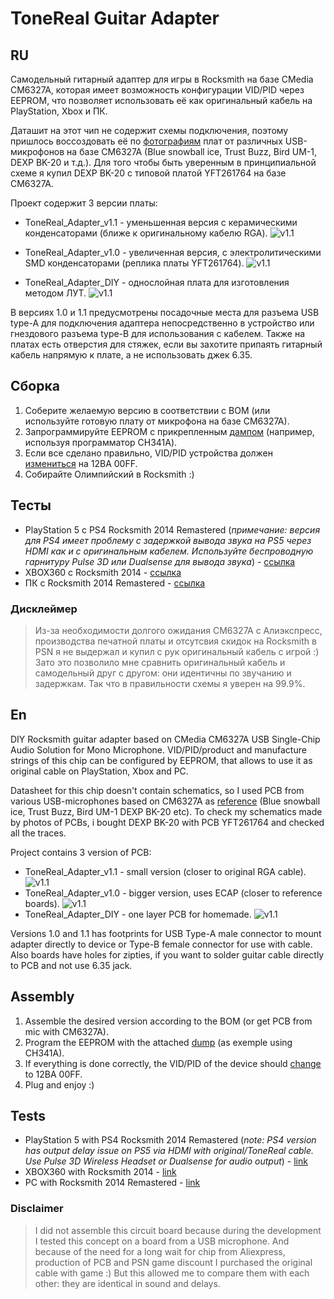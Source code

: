 # ToneReal Guitar Adapter
## RU
Самодельный гитарный адаптер для игры в Rocksmith на базе CMedia CM6327A, которая имеет возможность конфигурации VID/PID через EEPROM, что позволяет использовать её как оригинальный кабель на PlayStation, Xbox и ПК.

Даташит на этот чип не содержит схемы подключения, поэтому пришлось воссоздовать её по [фотографиям](https://github.com/maxim4ik163/ToneRealAdapter/tree/main/Reference_PCB's) плат от различных USB-микрофонов на базе CM6327A (Blue snowball ice, Trust Buzz, Bird UM-1, DEXP BK-20 и т.д.).
Для того чтобы быть уверенным в принципиальной схеме я купил DEXP BK-20 с типовой платой YFT261764 на базе CM6327A.

Проект содержит 3 версии платы:
  - ToneReal_Adapter_v1.1 - уменьшенная версия с керамическими конденсаторами (ближе к оригинальному кабелю RGA).
  ![v1.1](https://raw.githubusercontent.com/maxim4ik163/ToneRealAdapter/main/Pics/v1.1_TOP.PNG)

  - ToneReal_Adapter_v1.0 - увеличенная версия, с электролитическими SMD конденсаторами (реплика платы YFT261764).
  ![v1.1](https://raw.githubusercontent.com/maxim4ik163/ToneRealAdapter/main/Pics/v1.0_TOP.PNG)

  - ToneReal_Adapter_DIY - однослойная плата для изготовления методом ЛУТ.
  ![v1.1](https://raw.githubusercontent.com/maxim4ik163/ToneRealAdapter/main/Pics/DIY_TOP.PNG)

  В версиях 1.0 и 1.1 предусмотрены посадочные места для разъема USB type-A для подключения адаптера непосредственно в устройство или гнездового разъема type-B для использования с кабелем. Также на платах есть отверстия для стяжек, если вы захотите припаять гитарный кабель напрямую к плате, а не использовать джек 6.35.

## Сборка
1. Соберите желаемую версию в соответствии с BOM (или используйте готовую плату от микрофона на базе CM6327A).
2. Запрограммируйте EEPROM с прикрепленным [дампом](https://github.com/maxim4ik163/ToneRealAdapter/blob/main/EEPROM/DUMP%20RGA.bin) (например, используя программатор CH341A).
3. Если все сделано правильно, VID/PID устройства должен [измениться](https://github.com/maxim4ik163/ToneRealAdapter/blob/main/Pics/VID_PID.png) на 12BA 00FF.
4. Собирайте Олимпийский в Rocksmith :)

## Тесты
  - PlayStation 5 с PS4 Rocksmith 2014 Remastered (*примечание: версия для PS4 имеет проблему с задержкой вывода звука на PS5 через HDMI как и с оригинальным кабелем. Используйте беспроводную гарнитуру Pulse 3D или Dualsense для вывода звука*) - [ссылка](https://github.com/maxim4ik163/ToneRealAdapter/blob/main/Test_videos/PS5_test.MOV)
  - XBOX360 с Rocksmith 2014 - [ссылка](https://github.com/maxim4ik163/ToneRealAdapter/blob/main/Test_videos/XBOX360_test.MOV)
  - ПК с Rocksmith 2014 Remastered - [ссылка](https://github.com/maxim4ik163/ToneRealAdapter/blob/main/Test_videos/PC_test.MOV)

### Дисклеймер
> Из-за необходимости долгого ожидания CM6327A с Алиэкспресс, производства печатной платы и отсутсвия скидок на Rocksmith в PSN я не выдержал и купил с рук оригинальный кабель с игрой :) Зато это позволило мне сравнить оригинальный кабель и самодельный друг с другом: они идентичны по звучанию и задержкам. Так что в правильности схемы я уверен на 99.9%.

## En
DIY Rocksmith guitar adapter based on CMedia CM6327A  USB Single-Chip Audio Solution for Mono Microphone. VID/PID/product and manufacture strings of this chip can be configured by EEPROM, that allows to use it as original cable on PlayStation, Xbox and PC.

Datasheet for this chip doesn't contain schematics, so I used PCB from various USB-microphones based on CM6327A as [reference](https://github.com/maxim4ik163/ToneRealAdapter/tree/main/Reference_PCB's) (Blue snowball ice, Trust Buzz, Bird UM-1 DEXP BK-20 etc).
To check my schematics made by photos of PCBs, i bought DEXP BK-20 with PCB YFT261764 and checked all the traces.

Project contains 3 version of PCB:
 - ToneReal_Adapter_v1.1 - small version (closer to original RGA cable).
 ![v1.1](https://raw.githubusercontent.com/maxim4ik163/ToneRealAdapter/main/Pics/v1.1_TOP.PNG)
 - ToneReal_Adapter_v1.0 - bigger version, uses ECAP (closer to reference boards).
 ![v1.1](https://raw.githubusercontent.com/maxim4ik163/ToneRealAdapter/main/Pics/v1.0_TOP.PNG)
 - ToneReal_Adapter_DIY - one layer PCB for homemade.
 ![v1.1](https://raw.githubusercontent.com/maxim4ik163/ToneRealAdapter/main/Pics/DIY_TOP.PNG)

 Versions 1.0 and 1.1 has footprints for USB Type-A male connector to mount adapter directly to device or Type-B female connector for use with cable. Also boards have holes for zipties, if you want to solder guitar cable directly to PCB and not use 6.35 jack.

## Assembly
1. Assemble the desired version according to the BOM (or get PCB from mic with CM6327A).
2. Program the EEPROM with the attached [dump](https://github.com/maxim4ik163/ToneRealAdapter/blob/main/EEPROM/DUMP%20RGA.bin) (as exemple using CH341A).
3. If everything is done correctly, the VID/PID of the device should [change](https://github.com/maxim4ik163/ToneRealAdapter/blob/main/Pics/VID_PID.png) to 12BA 00FF.
4. Plug and enjoy :)

## Tests
 -  PlayStation 5 with PS4 Rocksmith 2014 Remastered (*note: PS4 version has output delay issue on PS5 via HDMI with original/ToneReal cable. Use Pulse 3D Wireless Headset or Dualsense for audio output*)  - [link](https://github.com/maxim4ik163/ToneRealAdapter/blob/main/Test_videos/PS5_test.MOV)
 -  XBOX360 with Rocksmith 2014 - [link](https://github.com/maxim4ik163/ToneRealAdapter/blob/main/Test_videos/XBOX360_test.MOV)
 -  PC with Rocksmith 2014 Remastered - [link](https://github.com/maxim4ik163/ToneRealAdapter/blob/main/Test_videos/PC_test.MOV)

### Disclaimer
> I did not assemble this circuit board because during the development  I tested this concept on a board from a USB microphone. And because of the need for a long wait for chip from Aliexpress, production of PCB and PSN game discount I purchased the original cable with game :) 
But this allowed me to compare them with each other: they are identical in sound and delays.

